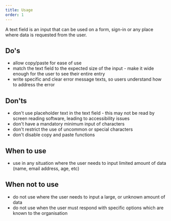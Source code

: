 ```yaml
---
title: Usage
order: 1
---
```

A text field is an input that can be used on a form, sign-in or any place where data is requested from the user.

## Do's

- allow copy/paste for ease of use
- match the text field to the expected size of the input - make it wide enough for the user to see their entire entry
- write specific and clear error message texts, so users understand how to address the error

## Don'ts

- don't use placeholder text in the text field - this may not be read by screen reading software, leading to accessibility issues
- don't have a mandatory minimum input of characters
- don't restrict the use of uncommon or special characters
- don't disable copy and paste functions

## When to use

- use in any situation where the user needs to input limited amount of data (name, email address, age, etc)

## When not to use

- do not use where the user needs to input a large, or unknown amount of data
- do not use when the user must respond with specific options which are known to the organisation